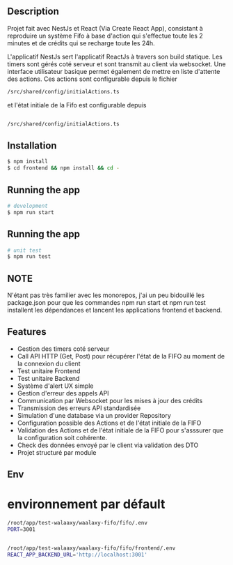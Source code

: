 
## Description
Projet fait avec NestJs et React (Via Create React App), consistant à reproduire un système Fifo à base d'action qui s'effectue toute les 2 minutes et de crédits qui se recharge toute les 24h.

L'applicatif NestJs sert l'applicatif ReactJs à travers son build statique. Les timers sont gérés coté serveur et sont transmit au client via websocket. Une interface utilisateur basique permet également de mettre en liste d'attente des actions. Ces actions sont configurable depuis le fichier

```bash
/src/shared/config/initialActions.ts
```
et l'état initiale de la Fifo est configurable depuis

```bash

/src/shared/config/initialActions.ts
```



## Installation

```bash
$ npm install
$ cd frontend && npm install && cd -

```

## Running the app

```bash
# development
$ npm run start

```

## Running the app

```bash
# unit test
$ npm run test

```

## NOTE
N'étant pas très familier avec les monorepos, j'ai un peu bidouillé les package.json pour que les commandes npm run start et npm run test installent les dépendances et lancent les applications frontend et backend.

## Features

- Gestion des timers coté serveur
- Call API HTTP (Get, Post) pour récupérer l'état de la FIFO au moment de la connexion du client
- Test unitaire Frontend
- Test unitaire Backend
- Système d'alert UX simple
- Gestion d'erreur des appels API
- Communication par Websocket pour les mises à jour des crédits
- Transmission des erreurs API standardisée
- Simulation d'une database via un provider Repository
- Configuration possible des Actions et de l'état initiale de la FIFO
- Validation des Actions et de l'état initiale de la FIFO pour s'asssurer que la configuration soit cohérente.
- Check des données envoyé par le client via validation des DTO
- Projet structuré par module

## Env
# environnement par défault


```bash
/root/app/test-walaaxy/waalaxy-fifo/fifo/.env
PORT=3001
```

```bash

/root/app/test-walaaxy/waalaxy-fifo/fifo/frontend/.env
REACT_APP_BACKEND_URL='http://localhost:3001'
```